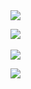 <img src="https://capsule-render.vercel.app/api?type=waving&color=auto&height=200&section=header&text=주노씨의 깃헙&fontSize=90" />
 
<img src="https://github-readme-stats.vercel.app/api/top-langs/?username=juno-bara&layout=compact"><br><br>
<img src="https://github-readme-stats.vercel.app/api?username=juno-bara&show_icons=true">

<img src="https://img.shields.io/badge/python-3776AB?style=flat&logo=TypeScript&logoColor=white"/>
